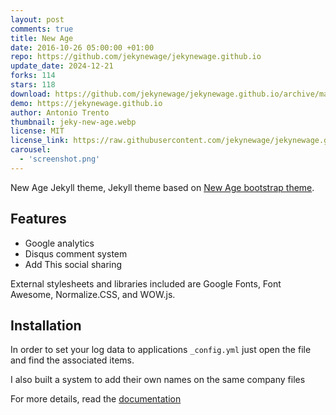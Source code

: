 ```yaml
---
layout: post
comments: true
title: New Age
date: 2016-10-26 05:00:00 +01:00
repo: https://github.com/jekynewage/jekynewage.github.io
update_date: 2024-12-21
forks: 114
stars: 118
download: https://github.com/jekynewage/jekynewage.github.io/archive/master.zip
demo: https://jekynewage.github.io
author: Antonio Trento
thumbnail: jeky-new-age.webp
license: MIT
license_link: https://raw.githubusercontent.com/jekynewage/jekynewage.github.io/refs/heads/master/LICENSE
carousel:
  - 'screenshot.png'
---
```


New Age Jekyll theme, Jekyll theme based on [New Age bootstrap theme](https://startbootstrap.com/template-overviews/new-age/).

## Features

* Google analytics
* Disqus comment system
* Add This social sharing

External stylesheets and libraries included are Google Fonts, Font Awesome, Normalize.CSS, and WOW.js.

## Installation

In order to set your log data to applications `_config.yml` just open the file and find the associated items.

I also built a system to add their own names on the same company files

For more details, read the [documentation](https://jekyllrb.com/)

